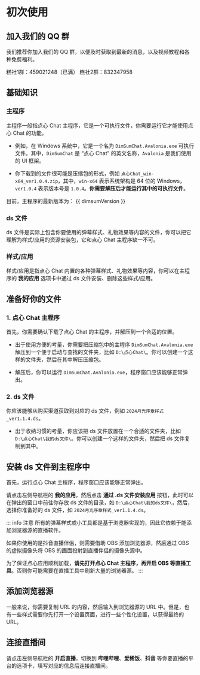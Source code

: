 # 初次使用

## 加入我们的 QQ 群

我们推荐你加入我们的 QQ 群，以便及时获取到最新的消息，以及视频教程和各种免费福利。

<div class="d-flex flex-column align-start ga-2">
  <v-btn variant="text" prepend-icon="mdi-qqchat" @click="openLink('https://qm.qq.com/q/5EdvAgUkHC')">
    <template v-slot:prepend>
      <v-icon color="#1472d0"></v-icon>
    </template>
    糕社1群：459021248（已满）
  </v-btn>
  <v-btn variant="text" prepend-icon="mdi-qqchat" @click="openLink('https://qm.qq.com/q/f2onlgoAuI')">
    <template v-slot:prepend>
      <v-icon color="#1472d0"></v-icon>
    </template>
    糕社2群：832347958
  </v-btn>
</div>


## 基础知识

### 主程序

主程序一般指点心 Chat 主程序，它是一个可执行文件，你需要运行它才能使用点心 Chat 的功能。

- 例如，在 Windows 系统中，它是一个名为 `DimSumChat.Avalonia.exe` 可执行文件。其中，`DimSumChat` 是 “点心 Chat” 的英文名称，`Avalonia` 是我们使用的 UI 框架。

- 你下载到的文件很可能是压缩包的形式，例如 `点心Chat_win-x64_ver1.0.4.zip`，其中，`win-x64` 表示系统架构是 64 位的 Windows，`ver1.0.4` 表示版本号是 `1.0.4`。**你需要解压后才能运行其中的可执行文件**。

<div v-if="dimsumVersion">
目前，主程序的最新版本为：
<v-chip color="primary" @click="openLink(dimsumDownloadUrl)">
  <v-icon icon="mdi-cloud-download" start></v-icon>
  {{ dimsumVersion }}
</v-chip>
</div>

### ds 文件

ds 文件是实际上包含你要使用的弹幕样式、礼物效果等内容的文件，你可以把它理解为样式/应用的资源安装包，它和点心 Chat 主程序缺一不可。

### 样式/应用

样式/应用是指点心 Chat 内置的各种弹幕样式、礼物效果等内容，你可以在主程序的 **我的应用** 选项卡中通过 ds 文件安装、删除这些样式/应用。

## 准备好你的文件

### 1. 点心 Chat 主程序

首先，你需要确认下载了点心 Chat 的主程序，并解压到一个合适的位置。

- 出于使用方便的考量，你需要把压缩包中的主程序 `DimSumChat.Avalonia.exe` 解压到一个便于启动与查找的文件夹，比如 `D:\点心Chat\`。你可以创建一个这样的文件夹，然后在其中解压压缩包。

- 解压后，你可以运行 `DimSumChat.Avalonia.exe`，程序窗口应该能够正常弹出。

### 2. ds 文件

你应该能够从购买渠道获取到对应的 ds 文件，例如 `2024月光序章样式_ver1.1.4.ds`。

- 出于收纳习惯的考量，你应该把 ds 文件放置在一个合适的文件夹，比如 `D:\点心Chat\我的ds文件\`。你可以创建一个这样的文件夹，然后把 ds 文件复制到其中。

## 安装 ds 文件到主程序中

首先，运行点心 Chat 主程序，程序窗口应该能够正常弹出。

请点击左侧导航栏的 **我的应用**，然后点击 **通过 .ds 文件安装应用** 按钮，此时可以在弹出的窗口中前往你存放 ds 文件的目录，如 `D:\点心Chat\我的ds文件\`，然后，选择你准备好的 ds 文件，如 `2024月光序章样式_ver1.1.4.ds`。

::: info 注意
所有的弹幕样式或小工具都是基于浏览器实现的，因此它依赖于能添加浏览器源的直播软件。

如果你使用的是抖音直播伴侣，则需要借助 OBS 添加浏览器源，然后通过 OBS 的虚拟摄像头将 OBS 的画面投射到直播伴侣的摄像头源中。

为了保证点心应用顺利加载，**请先打开点心 Chat 主程序，再开启 OBS 等直播工具**。否则你可能需要在直播工具中刷新大量的浏览器源。
:::

## 添加浏览器源

一般来说，你需要复制 URL 的内容，然后输入到浏览器源的 URL 中。但是，也有一些样式需要你先打开一个设置页面，进行一些个性化设置，以获得最终的 URL。

## 连接直播间

请点击左侧导航栏的 **开启直播**，切换到 **哔哩哔哩**、**爱稀饭**、**抖音** 等你要直播的平台的选项卡，填写对应的信息后连接直播间。

<script setup>
import { ref, onMounted } from 'vue';

function openLink(url) {
  window.open(url, '_blank');
}

const dimsumVersion = ref(undefined);
const dimsumDownloadUrl = ref(undefined);

onMounted(() => {
  fetch('http://dimsum-update.miego.live/api/v1/update.json')
   .then(response => response.json())
   .then(data => {
      dimsumVersion.value = data.version;
      dimsumDownloadUrl.value = data.downloadUrl;
    })
   .catch(error => {
      console.error(error);
    });
});
</script>